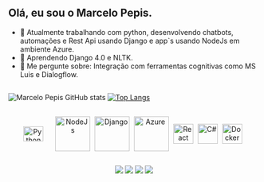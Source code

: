 ## Olá, eu sou o Marcelo Pepis.

- 🔭 Atualmente trabalhando com python, desenvolvendo chatbots, automações e Rest Api usando Django e app`s usando NodeJs em ambiente Azure.
- 🌱 Aprendendo Django 4.0 e NLTK.
- 💬 Me pergunte sobre: Integração com ferramentas cognitivas como MS Luis e Dialogflow.

##

![Marcelo Pepis GitHub stats](https://github-readme-stats.vercel.app/api?username=marcelopepis&show_icons=true&theme=radical)        [![Top Langs](https://github-readme-stats.vercel.app/api/top-langs/?username=marcelopepis&layout=compact&theme=radical)](https://github.com/marcelopepis/github-readme-stats)

##
<div style="display: block;">
  <p align="center">
  <img align="center" style="padding-right:20px;" alt="Python" height="30" width="40" src="https://cdn.jsdelivr.net/gh/devicons/devicon/icons/python/python-original.svg">
  <img align="center" style="padding-right:5px;" alt="NodeJs" height="70" width="70" src="https://cdn.jsdelivr.net/gh/devicons/devicon/icons/nodejs/nodejs-original-wordmark.svg">
  <img align="center" style="padding-right:5px;" alt="Django" height="70" width="70" src="https://cdn.jsdelivr.net/gh/devicons/devicon/icons/django/django-plain-wordmark.svg">
  <img align="center" style="padding-right:5px;" alt="Azure" height="70" width="70" src="https://cdn.jsdelivr.net/gh/devicons/devicon/icons/azure/azure-original-wordmark.svg">
    <img align="center" style="padding-right:5px;" alt="React" height="40" width="40" src="https://cdn.jsdelivr.net/gh/devicons/devicon/icons/react/react-original.svg">
  <img align="center" style="padding-right:5px;" alt="C#" height="40" width="40" src="https://cdn.jsdelivr.net/gh/devicons/devicon/icons/csharp/csharp-plain.svg">
  <img align="center" style="padding-right:5px;" alt="Docker" height="40" width="40" src="https://cdn.jsdelivr.net/gh/devicons/devicon/icons/docker/docker-plain.svg">
  </p>
</div>

##
<p align="center">
  <a href = "mailto:marcelo_pepis@outlook.com"><img src="https://img.shields.io/badge/Microsoft_Outlook-0078D4?style=for-the-   badge&logo=microsoft-outlook&logoColor=white" target="_blank"></a>
  <a href = "https://www.instagram.com/marcelo_pepis/"><img src="https://img.shields.io/badge/Instagram-E4405F?style=for-the-badge&logo=instagram&logoColor=white" target="_blank"></a>
   <a href = "https://www.linkedin.com/in/marcelo-de-paula-pepis-56a4b0143/"><img src="https://img.shields.io/badge/LinkedIn-0077B5?style=for-the-badge&logo=linkedin&logoColor=white"></a>
   <a href = "https://medium.com/@marcelo-pepis"><img src="https://img.shields.io/badge/Medium-12100E?style=for-the-badge&logo=medium&logoColor=white"></a>
</p>
